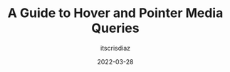 ---
author: itscrisdiaz
date: 2022-03-28
draft: true
publisher: smashingmag
tags:
  - css
  - media-queries
target_url: https://www.smashingmagazine.com/2022/03/guide-hover-pointer-media-queries/
title: A Guide to Hover and Pointer Media Queries
---